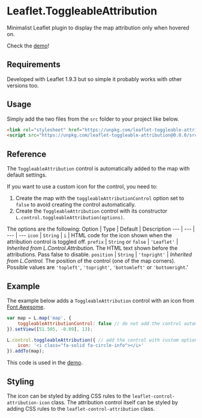 # Leaflet.ToggleableAttribution
Minimalist Leaflet plugin to display the map attribution only when hovered on.

Check the [demo](https://vcoppe.github.io/Leaflet.ToggleableAttribution/)!

## Requirements

Developed with Leaflet 1.9.3 but so simple it probably works with other versions too.

## Usage

Simply add the two files from the `src` folder to your project like below.

```html
<link rel="stylesheet" href="https://unpkg.com/leaflet-toggleable-attribution@0.0.0/src/L.ToggleableAttribution.css"/>
<script src="https://unpkg.com/leaflet-toggleable-attribution@0.0.0/src/L.ToggleableAttribution.js"></script>
```

## Reference

The `ToggleableAttribution` control is automatically added to the map with default settings.

If you want to use a custom icon for the control, you need to:
1. Create the map with the `toggleableAttributionControl` option set to `false` to avoid creating the control automatically.
1. Create the `ToggleableAttribution` control with its constructor `L.control.toggleableAttribution(options)`.

The options are the following:
Option | Type | Default | Description
--- | --- | --- | ---
`icon` | `String` | `i` | HTML code for the icon shown when the attribution control is toggled off.
`prefix` | `String` or `false` | `'Leaflet'` | *Inherited from L.Control.Attribution.* The HTML text shown before the attributions. Pass false to disable.
`position` | `String` | `'topright'` | *Inherited from L.Control.* The position of the control (one of the map corners). Possible values are `'topleft'`, `'topright'`, `'bottomleft'` or `'bottomright`.'

## Example

The example below adds a `ToggleableAttribution` control with an icon from [Font Awesome](https://fontawesome.com/).
```javascript
var map = L.map('map', {
    toggleableAttributionControl: false // do not add the control automatically
}).setView([51.505, -0.09], 13);

L.control.toggleableAttribution({ // add the control with custom options
    icon: '<i class="fa-solid fa-circle-info"></i>'
}).addTo(map);
```
This code is used in the [demo](https://vcoppe.github.io/Leaflet.ToggleableAttribution/).

## Styling

The icon can be styled by adding CSS rules to the `leaflet-control-attribution-icon` class.
The attribution control itself can be styled by adding CSS rules to the `leaflet-control-attribution` class.
